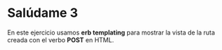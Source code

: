 # Salúdame 3

En este ejercicio usamos **erb templating** para mostrar la vista de la ruta creada con el verbo **POST** en HTML.
